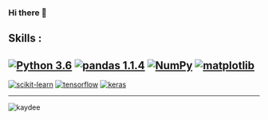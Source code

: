 ### Hi there 👋
Skills :
-
[![Python 3.6](https://img.shields.io/badge/python-3.6-blue.svg)](https://www.python.org/downloads/release/python-360/)
[![pandas 1.1.4](https://img.shields.io/badge/pandas-1.1.4-blue.svg)](https://pandas.pydata.org/)
[![NumPy](https://img.shields.io/badge/NumPy-1.19.0-informational.svg)](https://numpy.org/)
[![matplotlib](https://img.shields.io/badge/matplotlib-3.2.2-informational.svg)](https://matplotlib.org/)
-
[![scikit-learn](https://img.shields.io/badge/scikit_learn-0.23-important.svg)](https://scikit-learn.org/stable/)
[![tensorflow](https://img.shields.io/badge/tensorflow-2.3.0-orange.svg)](https://www.tensorflow.org/api_docs/python/tf)
[![keras](https://img.shields.io/badge/keras-2.2.5-red.svg)](https://keras.io/about/)

-------------------------------------------------------------------------------------
![kaydee](https://github.com/kaydee0502/kaydee0502/blob/main/carbon(1).png?raw=true)

<!--
**kaydee0502/kaydee0502** is a ✨ _special_ ✨ repository because its `README.md` (this file) appears on your GitHub profile.

Here are some ideas to get you started:

- 🔭 I’m currently working on ...
- 🌱 I’m currently learning ...
- 👯 I’m looking to collaborate on ...
- 🤔 I’m looking for help with ...
- 💬 Ask me about ...
- 📫 How to reach me: ...
- 😄 Pronouns: ...
- ⚡ Fun fact: ...
-->
